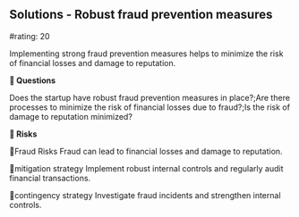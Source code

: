 

## Solutions - Robust fraud prevention measures

#rating: 20


Implementing strong fraud prevention measures helps to minimize the risk of financial losses and damage to reputation.

**💭 Questions**

Does the startup have robust fraud prevention measures in place?;Are there processes to minimize the risk of financial losses due to fraud?;Is the risk of damage to reputation minimized?

**🚨 Risks**

🚨Fraud Risks
Fraud can lead to financial losses and damage to reputation.

🚨mitigation strategy
Implement robust internal controls and regularly audit financial transactions.

🚨contingency strategy
Investigate fraud incidents and strengthen internal controls.




